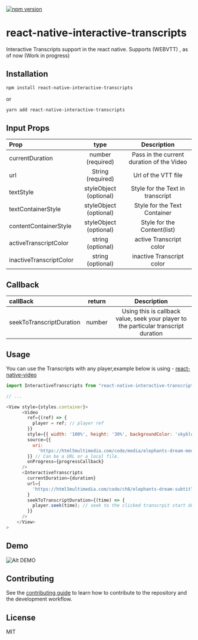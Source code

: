 [![npm version](https://badge.fury.io/js/react-native-interactive-transcripts.svg)](https://badge.fury.io/js/react-native-interactive-transcripts)

# react-native-interactive-transcripts 

Interactive Transcripts support in the react native.
Supports (WEBVTT) , as of now
(Work in progress)

## Installation

```sh
npm install react-native-interactive-transcripts
```

or 

```sh
yarn add react-native-interactive-transcripts
```

## Input Props
| Prop  | type  | Description |
| :------------ |:---------------:| :---------------:|
| currentDuration | number (required) | Pass in the current duration of the Video |
| url | String (required) | Url of the VTT file |
|textStyle | styleObject (optional) | Style for the Text in transcript|
|textContainerStyle | styleObject (optional) | Style for the Text Container|
|contentContainerStyle | styleObject (optional) | Style for the Content(list)|
|activeTranscriptColor | string (optional) | active Transcript color|
|inactiveTranscriptColor| string (optional) | inactive Transcript color|

## Callback
| callBack  | return  | Description |
| :------------ |:---------------:| :---------------:|
| seekToTranscriptDuration | number | Using this is callback value, seek your player to the particular transcript duration |


## Usage

You can use the Transcripts with any player,example below is using - [react-native-video](https://github.com/react-native-community/react-native-video)

```js
import InteractiveTranscripts from "react-native-interactive-transcripts";

// ...

<View style={styles.container}>
      <Video
        ref={(ref) => {
          player = ref; // player ref
        }}
        style={{ width: '100%', height: '30%', backgroundColor: 'skyblue' }}
        source={{
          uri:
            'https://html5multimedia.com/code/media/elephants-dream-medium.mp4',
        }} // Can be a URL or a local file.
        onProgress={progressCallback}
      />
      <InteractiveTranscripts
        currentDuration={duration}
        url={
          'https://html5multimedia.com/code/ch8/elephants-dream-subtitles-en.vtt'
        }
        seekToTranscriptDuration={(time) => { 
          player.seek(time); // seek to the clicked transcrpit start duration .
        }}
      />
    </View>
>

```

## Demo 


![Alt DEMO](https://github.com/tejachundru/react-native-interactive-transcripts/blob/media/example/transcript.gif?raw=true)



## Contributing

See the [contributing guide](CONTRIBUTING.md) to learn how to contribute to the repository and the development workflow.

## License

MIT
